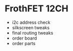 # FrothFET 12CH

  * i2c address check
  * silkscreen tweaks
  * final routing tweaks
  * order board
  * order parts